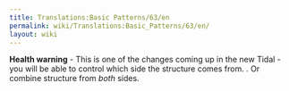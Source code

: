 ```yaml
---
title: Translations:Basic Patterns/63/en
permalink: wiki/Translations:Basic_Patterns/63/en/
layout: wiki
---
```


**Health warning** - This is one of the changes coming up in the new
Tidal - you will be able to control which side the structure comes from.
. Or combine structure from *both* sides.
